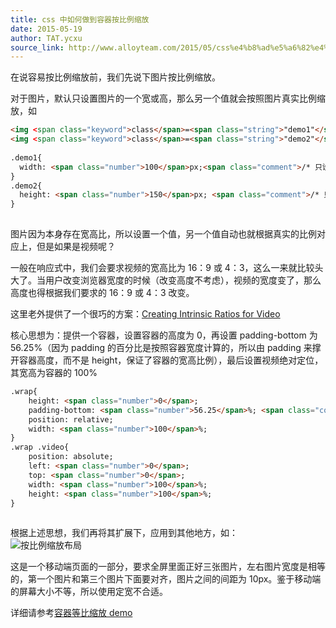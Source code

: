 ```yaml
---
title: css 中如何做到容器按比例缩放
date: 2015-05-19
author: TAT.ycxu
source_link: http://www.alloyteam.com/2015/05/css%e4%b8%ad%e5%a6%82%e4%bd%95%e5%81%9a%e5%88%b0%e5%ae%b9%e5%99%a8%e6%8c%89%e6%af%94%e4%be%8b%e7%bc%a9%e6%94%be/
---
```


<!-- {% raw %} - for jekyll -->

在说容易按比例缩放前，我们先说下图片按比例缩放。

对于图片，默认只设置图片的一个宽或高，那么另一个值就会按照图片真实比例缩放，如

```html
<img <span class="keyword">class</span>=<span class="string">"demo1"</span> src=<span class="string">"http://placehold.it/200x150"</span> alt=<span class="string">""</span>>
<img <span class="keyword">class</span>=<span class="string">"demo2"</span> src=<span class="string">"http://placehold.it/400x300"</span> alt=<span class="string">""</span>>
 
.demo1{
  width: <span class="number">100</span>px;<span class="comment">/* 只设置宽度，根据等比例缩放得到高度为75px */</span>
}
.demo2{
  height: <span class="number">150</span>px; <span class="comment">/* 只设置高度，根据等比例缩放得到宽度为200px */</span>
}
 
```

图片因为本身存在宽高比，所以设置一个值，另一个值自动也就根据真实的比例对应上，但是如果是视频呢？

一般在响应式中，我们会要求视频的宽高比为 16：9 或 4：3，这么一来就比较头大了。当用户改变浏览器宽度的时候（改变高度不考虑），视频的宽度变了，那么高度也得根据我们要求的 16：9 或 4：3 改变。

这里老外提供了一个很巧的方案：[Creating Intrinsic Ratios for Video](http://alistapart.com/article/creating-intrinsic-ratios-for-video)

核心思想为：提供一个容器，设置容器的高度为 0，再设置 padding-bottom 为 56.25%（因为 padding 的百分比是按照容器宽度计算的，所以由 padding 来撑开容器高度，而不是 height，保证了容器的宽高比例），最后设置视频绝对定位，其宽高为容器的 100%

```html
.wrap{
    height: <span class="number">0</span>;
    padding-bottom: <span class="number">56.25</span>%; <span class="comment">/* 16:9 */</span>
    position: relative;
    width: <span class="number">100</span>%;
}
.wrap .video{
    position: absolute;
    left: <span class="number">0</span>;
    top: <span class="number">0</span>;
    width: <span class="number">100</span>%;
    height: <span class="number">100</span>%;
}
 
```

根据上述思想，我们再将其扩展下，应用到其他地方，如：  
![按比例缩放布局](http://7tszky.com1.z0.glb.clouddn.com/FpgWGNJUFL3RLGdOTtm3KzKIgpHL)

这是一个移动端页面的一部分，要求全屏里面正好三张图片，左右图片宽度是相等的，第一个图片和第三个图片下面要对齐，图片之间的间距为 10px。鉴于移动端的屏幕大小不等，所以使用定宽不合适。

详细请参考[容器等比缩放 demo](http://jsbin.com/boyuzo/1/)


<!-- {% endraw %} - for jekyll -->